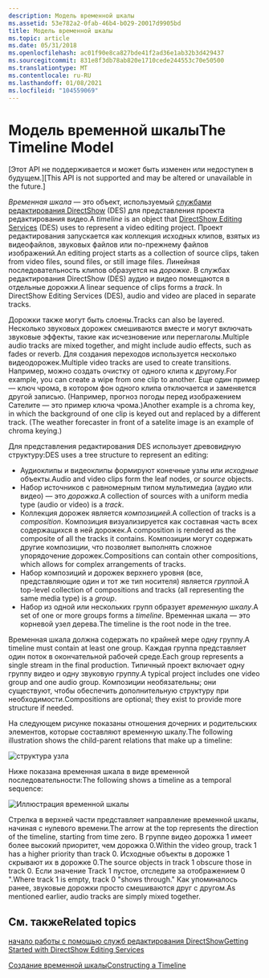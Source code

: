 ```yaml
---
description: Модель временной шкалы
ms.assetid: 53e782a2-0fab-46b4-b029-20017d9905bd
title: Модель временной шкалы
ms.topic: article
ms.date: 05/31/2018
ms.openlocfilehash: ac01f90e8ca827bde41f2ad36e1ab32b3d429437
ms.sourcegitcommit: 831e8f3db78ab820e1710cede244553c70e50500
ms.translationtype: MT
ms.contentlocale: ru-RU
ms.lasthandoff: 01/08/2021
ms.locfileid: "104559069"
---
```

# <a name="the-timeline-model"></a><span data-ttu-id="1cd4b-103">Модель временной шкалы</span><span class="sxs-lookup"><span data-stu-id="1cd4b-103">The Timeline Model</span></span>

<span data-ttu-id="1cd4b-104">\[Этот API не поддерживается и может быть изменен или недоступен в будущем.\]</span><span class="sxs-lookup"><span data-stu-id="1cd4b-104">\[This API is not supported and may be altered or unavailable in the future.\]</span></span>

<span data-ttu-id="1cd4b-105">*Временная шкала* — это объект, используемый [службами редактирования DirectShow](directshow-editing-services.md) (DES) для представления проекта редактирования видео.</span><span class="sxs-lookup"><span data-stu-id="1cd4b-105">A *timeline* is an object that [DirectShow Editing Services](directshow-editing-services.md) (DES) uses to represent a video editing project.</span></span> <span data-ttu-id="1cd4b-106">Проект редактирования запускается как коллекция исходных клипов, взятых из видеофайлов, звуковых файлов или по-прежнему файлов изображений.</span><span class="sxs-lookup"><span data-stu-id="1cd4b-106">An editing project starts as a collection of source clips, taken from video files, sound files, or still image files.</span></span> <span data-ttu-id="1cd4b-107">Линейная последовательность клипов образуется на *дорожке*. В службах редактирования DirectShow (DES) аудио и видео помещаются в отдельные дорожки.</span><span class="sxs-lookup"><span data-stu-id="1cd4b-107">A linear sequence of clips forms a *track*. In DirectShow Editing Services (DES), audio and video are placed in separate tracks.</span></span>

<span data-ttu-id="1cd4b-108">Дорожки также могут быть слоены.</span><span class="sxs-lookup"><span data-stu-id="1cd4b-108">Tracks can also be layered.</span></span> <span data-ttu-id="1cd4b-109">Несколько звуковых дорожек смешиваются вместе и могут включать звуковые эффекты, такие как исчезновение или переглаголы.</span><span class="sxs-lookup"><span data-stu-id="1cd4b-109">Multiple audio tracks are mixed together, and might include audio effects, such as fades or reverb.</span></span> <span data-ttu-id="1cd4b-110">Для создания переходов используется несколько видеодорожек.</span><span class="sxs-lookup"><span data-stu-id="1cd4b-110">Multiple video tracks are used to create transitions.</span></span> <span data-ttu-id="1cd4b-111">Например, можно создать очистку от одного клипа к другому.</span><span class="sxs-lookup"><span data-stu-id="1cd4b-111">For example, you can create a wipe from one clip to another.</span></span> <span data-ttu-id="1cd4b-112">Еще один пример — ключ чрома, в котором фон одного клипа отключается и заменяется другой записью. (Например, прогноз погоды перед изображением Сателите — это пример ключа чрома.)</span><span class="sxs-lookup"><span data-stu-id="1cd4b-112">Another example is a chroma key, in which the background of one clip is keyed out and replaced by a different track. (The weather forecaster in front of a satelite image is an example of chroma keying.)</span></span>

<span data-ttu-id="1cd4b-113">Для представления редактирования DES использует древовидную структуру:</span><span class="sxs-lookup"><span data-stu-id="1cd4b-113">DES uses a tree structure to represent an editing:</span></span>

-   <span data-ttu-id="1cd4b-114">Аудиоклипы и видеоклипы формируют конечные узлы или *исходные* объекты.</span><span class="sxs-lookup"><span data-stu-id="1cd4b-114">Audio and video clips form the leaf nodes, or *source* objects.</span></span>
-   <span data-ttu-id="1cd4b-115">Набор источников с равномерным типом мультимедиа (аудио или видео) — это *дорожка*.</span><span class="sxs-lookup"><span data-stu-id="1cd4b-115">A collection of sources with a uniform media type (audio or video) is a *track*.</span></span>
-   <span data-ttu-id="1cd4b-116">Коллекция дорожек является *композицией*.</span><span class="sxs-lookup"><span data-stu-id="1cd4b-116">A collection of tracks is a *composition*.</span></span> <span data-ttu-id="1cd4b-117">Композиция визуализируется как составная часть всех содержащихся в ней дорожек.</span><span class="sxs-lookup"><span data-stu-id="1cd4b-117">A composition is rendered as the composite of all the tracks it contains.</span></span> <span data-ttu-id="1cd4b-118">Композиции могут содержать другие композиции, что позволяет выполнять сложное упорядочение дорожек.</span><span class="sxs-lookup"><span data-stu-id="1cd4b-118">Compositions can contain other compositions, which allows for complex arrangements of tracks.</span></span>
-   <span data-ttu-id="1cd4b-119">Набор композиций и дорожек верхнего уровня (все, представляющие один и тот же тип носителя) является *группой*.</span><span class="sxs-lookup"><span data-stu-id="1cd4b-119">A top-level collection of compositions and tracks (all representing the same media type) is a *group*.</span></span>
-   <span data-ttu-id="1cd4b-120">Набор из одной или нескольких групп образует *временную шкалу*.</span><span class="sxs-lookup"><span data-stu-id="1cd4b-120">A set of one or more groups forms a *timeline*.</span></span> <span data-ttu-id="1cd4b-121">Временная шкала — это корневой узел дерева.</span><span class="sxs-lookup"><span data-stu-id="1cd4b-121">The timeline is the root node in the tree.</span></span>

<span data-ttu-id="1cd4b-122">Временная шкала должна содержать по крайней мере одну группу.</span><span class="sxs-lookup"><span data-stu-id="1cd4b-122">A timeline must contain at least one group.</span></span> <span data-ttu-id="1cd4b-123">Каждая группа представляет один поток в окончательной рабочей среде.</span><span class="sxs-lookup"><span data-stu-id="1cd4b-123">Each group represents a single stream in the final production.</span></span> <span data-ttu-id="1cd4b-124">Типичный проект включает одну группу видео и одну звуковую группу.</span><span class="sxs-lookup"><span data-stu-id="1cd4b-124">A typical project includes one video group and one audio group.</span></span> <span data-ttu-id="1cd4b-125">Композиции необязательны; они существуют, чтобы обеспечить дополнительную структуру при необходимости.</span><span class="sxs-lookup"><span data-stu-id="1cd4b-125">Compositions are optional; they exist to provide more structure if needed.</span></span>

<span data-ttu-id="1cd4b-126">На следующем рисунке показаны отношения дочерних и родительских элементов, которые составляют временную шкалу.</span><span class="sxs-lookup"><span data-stu-id="1cd4b-126">The following illustration shows the child-parent relations that make up a timeline:</span></span>

![структура узла](images/timeline1.png)

<span data-ttu-id="1cd4b-128">Ниже показана временная шкала в виде временной последовательности:</span><span class="sxs-lookup"><span data-stu-id="1cd4b-128">The following shows a timeline as a temporal sequence:</span></span>

![Иллюстрация временной шкалы](images/timeline2.png)

<span data-ttu-id="1cd4b-130">Стрелка в верхней части представляет направление временной шкалы, начиная с нулевого времени.</span><span class="sxs-lookup"><span data-stu-id="1cd4b-130">The arrow at the top represents the direction of the timeline, starting from time zero.</span></span> <span data-ttu-id="1cd4b-131">В группе видео дорожка 1 имеет более высокий приоритет, чем дорожка 0.</span><span class="sxs-lookup"><span data-stu-id="1cd4b-131">Within the video group, track 1 has a higher priority than track 0.</span></span> <span data-ttu-id="1cd4b-132">Исходные объекты в дорожке 1 скрывают их в дорожке 0.</span><span class="sxs-lookup"><span data-stu-id="1cd4b-132">The source objects in track 1 obscure those in track 0.</span></span> <span data-ttu-id="1cd4b-133">Если значение Track 1 пустое, отследите за отображением 0 ".</span><span class="sxs-lookup"><span data-stu-id="1cd4b-133">Where track 1 is empty, track 0 "shows through."</span></span> <span data-ttu-id="1cd4b-134">Как упоминалось ранее, звуковые дорожки просто смешиваются друг с другом.</span><span class="sxs-lookup"><span data-stu-id="1cd4b-134">As mentioned earlier, audio tracks are simply mixed together.</span></span>

## <a name="related-topics"></a><span data-ttu-id="1cd4b-135">См. также</span><span class="sxs-lookup"><span data-stu-id="1cd4b-135">Related topics</span></span>

<dl> <dt>

[<span data-ttu-id="1cd4b-136">начало работы с помощью служб редактирования DirectShow</span><span class="sxs-lookup"><span data-stu-id="1cd4b-136">Getting Started with DirectShow Editing Services</span></span>](getting-started-with-directshow-editing-services.md)
</dt> <dt>

[<span data-ttu-id="1cd4b-137">Создание временной шкалы</span><span class="sxs-lookup"><span data-stu-id="1cd4b-137">Constructing a Timeline</span></span>](constructing-a-timeline.md)
</dt> </dl>

 

 



